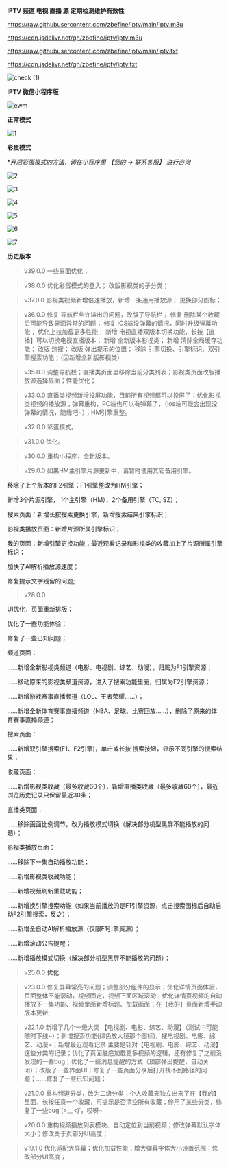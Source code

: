  **IPTV 频道 电视 直播 源 定期检测维护有效性** 



https://raw.githubusercontent.com/zbefine/iptv/main/iptv.m3u


https://cdn.jsdelivr.net/gh/zbefine/iptv/iptv.m3u


https://raw.githubusercontent.com/zbefine/iptv/main/iptv.txt


https://cdn.jsdelivr.net/gh/zbefine/iptv/iptv.txt



![check (1)](https://user-images.githubusercontent.com/26646520/155706149-8cc26744-d0ce-4cb5-99b9-83cf278f740e.png)




 **IPTV 微信小程序版** 
 



![ewm](https://user-images.githubusercontent.com/26646520/163784389-2a42b6c6-2862-4511-856e-caaa4ffac35e.jpg)



**正常模式**



![1](https://user-images.githubusercontent.com/26646520/174236515-0e61c51d-eea0-40dc-9b4c-00b26f519047.png)




 **彩蛋模式**
 
 
 
**开启彩蛋模式的方法，请在小程序里 【我的 -> 联系客服】 进行咨询*



![2](https://user-images.githubusercontent.com/26646520/174236531-e5c83792-cb8d-4c1b-a5dd-162518903478.png)

![3](https://user-images.githubusercontent.com/26646520/174236548-d27051a8-f8ae-44be-80db-4e05725de9bb.png)

![4](https://user-images.githubusercontent.com/26646520/174236551-21919a25-4b0a-447f-a307-3782c1ddee62.png)

![5](https://user-images.githubusercontent.com/26646520/174236560-2f10853a-0cf1-428d-a4e1-933033775811.png)

![6](https://user-images.githubusercontent.com/26646520/174236574-6f70c595-a501-4da3-b39e-3d79999cd3c0.png)

![7](https://user-images.githubusercontent.com/26646520/174236586-22c4e07c-fbf8-4b9a-9223-17a44ce4384b.png)



**历史版本** 


> v39.0.0
一些界面优化；



> v38.0.0
优化彩蛋模式的登入；
改版影视类的子分类；


> v37.0.0
影视类视频新增倍速播放，新增一条通用播放源；
更换部分图标；



> v36.0.0 
修复 导航栏些许溢出的问题，改版了导航栏；
修复 删除某个收藏后可能导致界面异常的问题；
修复 IOS端没弹幕的情况，同时升级弹幕功能；
优化上拉加载更多性能；
新增 电视直播双版本切换功能，长按【直播】可以切换电视直播版本；
新增 全新版本影视类；
新增 清除全局缓存功能；
改版 热搜；
改版 弹出提示的位置；
移除 引擎切换、引擎标识、双引擎搜索功能；（因新增全新版影视类）



> v35.0.0 调整导航栏；直播类页面里移除当前分类列表；影视类页面改版播放源选择界面；性能优化；



> v33.0.0 直播类视频新增投屏功能，目前所有视频都可以投屏了；优化影视类视频的播放源；弹幕重构，PC端也可以有弹幕了，（ios端可能会出现没弹幕的情况，随缘吧~）；HM引擎重整。



> v32.0.0 彩蛋模式。



> v31.0.0 优化。



> v30.0.0 重构小程序，全新版本。



> v29.0.0 如果HM主引擎片源更新中，请暂时使用其它备用引擎。



移除了上个版本的F2引擎；F1引擎整改为HM引擎；



新增3个片源引擎， 1个主引擎（HM），2个备用引擎（TC, SZ）；



搜索页面：新增长按搜索更换引擎，新增搜索结果引擎标识；



影视类播放页面：新增片源所属引擎标识；



我的页面：新增引擎更换功能；最近观看记录和影视类的收藏加上了片源所属引擎标识；



加快了AI解析播放源速度；



修复提示文字残留的问题;



> v28.0.0



UI优化，页面重新排版；



优化了一些功能体验；



修复了一些已知问题；



频道页面：




......新增全新影视类频道（电影、电视剧、综艺、动漫），归属为F1引擎资源；



......移动原来的影视类频道资源，进入了搜索功能里面，归属为F2引擎资源；



......新增游戏赛事直播频道（LOL、王者荣耀......）；



......新增全新体育赛事直播频道（NBA、足球、比赛回放......），删除了原来的体育赛事直播频道；



搜索页面：



......新增双引擎搜索(F1、F2引擎)，单击或长按 搜索按钮，显示不同引擎的搜索结果；



收藏页面：



......新增影视类收藏（最多收藏60个），新增直播类收藏（最多收藏60个），最近浏览历史记录只保留最近30条；



直播类页面：



......移除画面比例调节，改为播放模式切换（解决部分机型黑屏不能播放的问题）；



影视类播放页面：



......移除下一集自动播放功能；



......新增影视类收藏功能；



......新增视频刷新重载功能；



......新增换引擎搜索功能（如果当前播放的是F1引擎资源，点击搜索图标后自动启动F2引擎搜索，反之）；



......新增全自动AI解析播放源（仅限F1引擎资源）；



......新增滚动公告提醒；



......新增播放模式切换（解决部分机型黑屏不能播放的问题）；



> v25.0.0 **优化**



> v23.0.0 修复屏幕常亮的问题；调整部分组件的显示；优化详情页面体验，页面整体不能滚动，视频固定，视频下面区域滚动；优化详情页视频的自动播放下一集功能、视频里面新增标题、加载画面；在【我的】页面新增手动 版本更新;



> v22.1.0 新增了几个一级大类 【电视剧、电影、综艺、动漫】（测试中可能随时下线~）；新增搜索功能(绿色放大镜那个图标)，搜电视剧、电影、综艺、动漫~；新增最近观看记录 主要是针对【电视剧、电影、综艺、动漫】这些分类的记录；优化了页面触底加载更多视频的逻辑，还有修复了之前没发现的一些bug；优化了一些消息提醒的方式（顶部弹出提醒，自动关闭）；改版了一些界面UI；修复了一些页面分享后打开找不到路径的问题；......修复了一些已知问题；



> v21.0.0 重构频道分类，改为二级分类；个人收藏夹独立出来了在【我的】里面，长按任意一个收藏，可提示是否清空所有收藏；停用了某些分类，修复了一些bug`(*>﹏<*)′，哎呀~



> v20.0.0 重构视频播放列表模块、自动定位到当前视频；修改弹幕默认字体大小；修改关于页部分UI高度；



> v19.1.0 优化适配大屏幕；优化加载性能；增大弹幕字体大小设置范围；修改部分UI高度；







